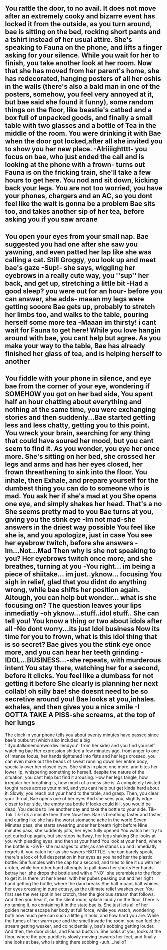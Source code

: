 You rattle the door, to no avail. It does not move after an extremely cooky and bizarre event has locked it from the outside, as you turn around, bae is sitting on the bed, rocking short pants and a tshirt instead of her usual attire. She's speaking to Fauna on the phone, and lifts a finger asking for your silence.
While you wait for her to finish, you take another look at her room. Now that she has moved from her parent's home, she has redecorated, hanging posters of all her oshis in the walls (there's also a bald man in one of the posters, somehow, you feel very annoyed at it, but bae said she found it funny), some random things on the floor, like beastie's catbed and a box full of unpacked goods, and finally a small table with two glasses and a bottle of Tea in the middle of the room. You were drinking it with Bae when the door got locked,after all she invited you to show you her new place.
-Alriiiightttt- you focus on bae, who just ended the call and is looking at the phone with a frown- turns out Fauna is on the fricking train, she'll take a few hours to get here.
You nod and sit down, kicking back your legs. You are not too worried, you have your phones, chargers and an AC, so you dont feel like the wait is gonna be a problem
Bae sits too, and takes another sip of her tea, before asking you if you saw arcane
----------------------------------------------------------------------------------------------------------------------------------------------------------------------
You open your eyes from your small nap. Bae suggested you had one after she saw you yawning, and even patted her lap like she was calling a cat. Still Groggy, you look up and meet bae's gaze
-Sup!- she says, wiggling her eyebrows in a really cute way, you ''sup'' her back, and get up, stretching a little bit
-Had a good sleep? you were out for an hour- before you can answer, she adds- maaan my legs were getting sooore
Bae gets up, probably to stretch her limbs too, and walks to the table, pouring herself some more tea
-Maaan im thirsty! i cant wait for Fauna to get here!
While you love hangin around with bae, you cant help but agree. As you make your way to the table, Bae has already finished her glass of tea, and is helping herself to another
----------------------------------------------------------------------------------------------------------------------------------------------------------------------
You fiddle with your phone in silence, and eye bae from the corner of your eye, wondering if SOMEHOW you got on her bad side, You spent half an hour chatting about everything and nothing at the same time, you were exchanging stories and then suddenly...Bae started getting less and less chatty, getting you to this point.
You wreck your brain, searching for any thing that could have soured her mood, but you cant seem to find it. As you wonder, you eye her once more.
She's sitting on her bed, she crossed her legs and arms and has her eyes closed, her frown threathening to sink into the floor.
You inhale, then Exhale, and prepare yourself for the dumbest thing you can do to someone who is mad.
You ask her if she's mad at you
She opens one eye, and simply shakes her head. That's a no
She seems pretty mad to you
Bae turns at you, giving you the stink eye
-Im not mad-she answers in the driest way possible
You feel like she is, and you apologize, just in case
You see her eyebrow twitch, before she answers 
-Im...Not...Mad
Then why is she not speaking to you?
Her eyebrows twitch once more, and she breathes, turning at you
-You right... im being a piece of shiitake... im just..yknow... focusing
You sigh in relief, glad that you didnt do anything wrong, while bae shifts her position again.
Altough, you can help but wonder... what is she focusing on? The question leaves your lips inmediatly
-oh yknow...stuff..idol stuff..
She can tell you! You know a thing or two about idols after all
-No dont worry...its just Idol business
Now its time for you to frown, what is this idol thing that is so secret?
Bae gives you the stink eye once more, and you can hear her teeth grinding
-IDOL...BUSINESS...-she repeats, with murderous intent
You stay there, watching her for a second, before it clicks. You feel like a dumbass for not getting it before
She clearly is planning her next collab! oh silly bae! she doesnt need to be so secretive around you!
Bae looks at you,inhales. exhales, and then gives you a nice smile
-I GOTTA TAKE A PISS-she screams, at the top of her lungs
--------------------------------------------------------------------------------------------------------------------------------------------------------------------
The clock in your phone tells you about twenty minutes have passed since bae's outburst (which also included a big ''ifyoutalkonemorewordiwillendyou'' from her side) and you find yourself watching bae
Her expression shitfed a few minutes ago, from anger to one of intense focus, her hands tightened into fists and her legs crossed, you can even make out the beads of sweat running down her entire body, specially over her closed eyes.
She shifts in place one more, and bites her lower lip, whispering something to herself. despite the nature of the situation, you cant help but find it arousing.
How her legs tangle, how irregular her breathing is, how much of a mess she is.
A completely twisted tought races across your mind, and you cant help but get kinda hard about it.
Slowly, you reach out your hand to the table, and grasp.
Then, you clear your throat, Bae opens one of her eyes
And she sees you, slightly edge closer to her side, the empty tea bottle
If looks could kill, you would be dead. You decide to live another day and take the bottle to your side.
Tik-Tok
Tik-Tok
a minute
then three
Now five. Bae is breathing faster and faster, and curling like she has the worst stomache ache in the world
Seven Minutes pass, she starts swearing under her breath
right before Nine minutes pass, she suddenly jolts, her eyes fully opened
You watch her try to get curled up again, but she stops halfway, her legs shaking
She looks at you with pleading eyes, and then at your hand
You look at your hand, where the bottle is
-GiVE- she manages to utter,as she stands up and inmediatly regrets it, you catch her as she wavers
-BOTTLE- she can barely speak, there's a look of full desperation in her eyes as you hand her the plastic bottle. She fumbles with the cap for a second, and tries to line it up with her crotch, while her other hand attempts to pull down her shorts 
Her hands betray her ,she drops the bottle and with a ''NO'' she scrambles to the floor to get it. 
Is there, at her knees, with her pubes peaking out and her right hand getting the bottle, where the dam breaks
She half moans half whines, her eyes crossing in pure ectasy, as the ultimate relief washes over. You first see the wet spot in her crotch, then the glorious stream that follows.
And then you hear it, on the silent room, splash loudly on the floor
 There is no taming it, no containing it in the state bae is. She just lets all of her golden nectar escape her body at full force, while you watch, wondering both how much pee can such a little girl hold, and how hard you are.
While the fumes of her warm pee and the smell invade the room, you can feel the stream getting weaker, and coincidentially, bae's sobbing getting louder.
And then, the door clicks, and Fauna busts in.
 She looks at you, looks at the floor, where the pee puddle is slowly moving towards her feet, and finally she looks at bae, who is sitting there sobbing
-uuh....hello?
